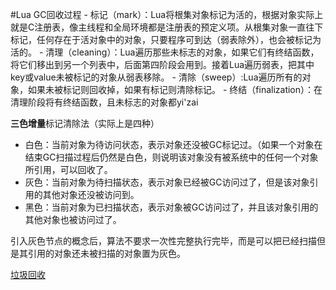 #Lua 
GC回收过程
	- 标记（mark）：Lua将根集对象标记为活的，根据对象实际上就是C注册表，像主线程和全局环境都是注册表的预定义项。从根集对象一直往下标记，任何存在于活对象中的对象，只要程序可到达（弱表除外），也会被标记为活的。
	- 清理（cleaning）：Lua遍历那些未标志的对象，如果它们有终结函数，将它们移出到另一个列表中，后面第四阶段会用到。接着Lua遍历弱表，把其中key或value未被标记的对象从弱表移除。
	- 清除（sweep）:Lua遍历所有的对象，如果未被标记则回收掉，如果有标记则清除标记。
	- 终结（finalization）：在清理阶段将有终结函数，且未标志的对象都yi'zai

**三色增量**标记清除法（实际上是四种）
- 白色：当前对象为待访问状态，表示对象还没被GC标记过。（如果一个对象在结束GC扫描过程后仍然是白色，则说明该对象没有被系统中的任何一个对象所引用，可以回收了。
- 灰色：当前对象为待扫描状态，表示对象已经被GC访问过了，但是该对象引用的其他对象还没被访问到。
- 黑色：当前对象为已扫描状态，表示对象被GC访问过了，并且该对象引用的其他对象也被访问过了。

引入灰色节点的概念后，算法不要求一次性完整执行完毕，而是可以把已经扫描但是其引用的对象还未被扫描的对象置为灰色。

[垃圾回收](https://zhuanlan.zhihu.com/p/76250195)
